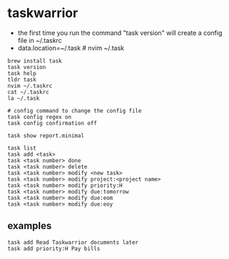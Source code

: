 # taskwarrior
- the first time you run the command "task version" will create a config file in ~/.taskrc
- data.location=~/.task # nvim ~/.task
```
brew install task
task version
task help
tldr task
nvim ~/.taskrc
cat ~/.taskrc
la ~/.task

# config command to change the config file
task config regex on
task config confirmation off

task show report.minimal

task list
task add <task>
task <task number> done
task <task number> delete
task <task number> modify <new task>
task <task number> modify project:<project name>
task <task number> modify priority:H
task <task number> modify due:tomorrow
task <task number> modify due:eom
task <task number> modify due:eoy

```

## examples
```
task add Read Taskwarrior documents later
task add priority:H Pay bills
```